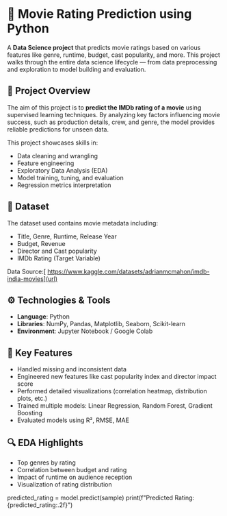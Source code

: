 # 🎥 Movie Rating Prediction using Python

A **Data Science project** that predicts movie ratings based on various features like genre, runtime, budget, cast popularity, and more. This project walks through the entire data science lifecycle — from data preprocessing and exploration to model building and evaluation.

## 🧠 Project Overview

The aim of this project is to **predict the IMDb rating of a movie** using supervised learning techniques. By analyzing key factors influencing movie success, such as production details, crew, and genre, the model provides reliable predictions for unseen data.

This project showcases skills in:
- Data cleaning and wrangling
- Feature engineering
- Exploratory Data Analysis (EDA)
- Model training, tuning, and evaluation
- Regression metrics interpretation

## 📂 Dataset

The dataset used contains movie metadata including:
- Title, Genre, Runtime, Release Year
- Budget, Revenue
- Director and Cast popularity
- IMDb Rating (Target Variable)

Data Source:[  https://www.kaggle.com/datasets/adrianmcmahon/imdb-india-movies](url)


## ⚙️ Technologies & Tools

- **Language**: Python
- **Libraries**: NumPy, Pandas, Matplotlib, Seaborn, Scikit-learn
- **Environment**: Jupyter Notebook / Google Colab

## 📌 Key Features

- Handled missing and inconsistent data
- Engineered new features like cast popularity index and director impact score
- Performed detailed visualizations (correlation heatmap, distribution plots, etc.)
- Trained multiple models: Linear Regression, Random Forest, Gradient Boosting
- Evaluated models using R², RMSE, MAE

## 🔍 EDA Highlights

- Top genres by rating
- Correlation between budget and rating
- Impact of runtime on audience reception
- Visualization of rating distribution


predicted_rating = model.predict(sample)
print(f"Predicted Rating: {predicted_rating:.2f}")
